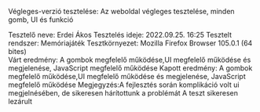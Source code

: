 Végleges-verzió tesztelése:
Az weboldal végleges tesztelése, minden gomb, UI és funkció 

Tesztelő neve: Erdei Ákos
Tesztelés ideje: 2022.09.25. 16:25
Tesztelt rendszer: Memóriajáték
Tesztkörnyezet: Mozilla Firefox Browser 105.0.1 (64 bites)   
Várt eredmény: A gombok megfelelő működése,UI megfelelő működése és megjelenése, JavaScript megfelelő működése
Kapott eredmény: A gombok megfelelő működése,UI megfelelő működése és megjelenése, JavaScript megfelelő működése
Megjegyzés:A fejlesztés során komplikáció volt ui megjelnésében, de sikeresen hárítottunk a problémát
A teszt sikeresen lezárult